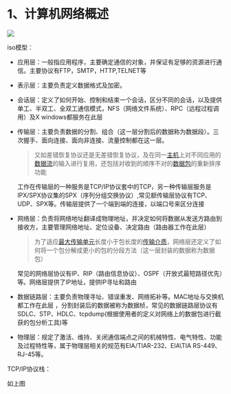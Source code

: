 # 1、计算机网络概述

![](D:\Typora-workspaces\workspaces\images\1330623-20181111094255969-906399626.png)

iso模型：

- 应用层：一般指应用程序，主要确定通信的对象，并保证有足够的资源进行通信。主要协议有FTP，SMTP，HTTP,TELNET等

- 表示层：主要负责定义数据格式及加密。

- 会话层：定义了如何开始、控制和结束一个会话，区分不同的会话，以及提供单工、半双工、全双工通信模式，NFS（网络文件系统）、RPC（远程过程调用）及X windows都服务在此层

- 传输层：主要负责数据的分割、组合（这一层分割后的数据称为数据段）。三次握手、面向连接、面向非连接、流量控制都在这一层。

    > 又如差错恢复协议还是无差错恢复协议，及在同一[主机](https://baike.baidu.com/item/主机)上对不同应用的[数据流](https://baike.baidu.com/item/数据流)的输入进行复用，还包括对收到的顺序不对的[数据包](https://baike.baidu.com/item/数据包)的重新排序功能

    工作在传输层的一种服务是TCP/IP协议套中的TCP，另一种传输层服务是IPX/SPX协议集的SPX（序列分组交换协议）,常见额传输层协议有TCP、UDP、SPX等。传输层提供了一个端到端的连接，以端口号来区分连接

- 网络层：负责将网络地址翻译成物理地址，并决定如何将数据从发送方路由到接收方，主要管理网络地址、定位设备、决定路由（路由器工作在此层）

    > 为了适应[最大传输单元](https://baike.baidu.com/item/最大传输单元)长度小于包长度的[传输介质](https://baike.baidu.com/item/传输介质)，网络层还定义了如何将一个包分解成更小的包的分段方法（这一层封装的数据称为数据包）

    常见的网络层协议有IP、RIP（路由信息协议）、OSPF（开放式最短路径优先）等。网络层提供了IP地址，提供IP寻址和路由

- 数据链路层：主要负责物理寻址、错误重发、网络拓补等。MAC地址与交换机都工作在此层 ，分割封装后的数据被称为数据桢，常见的数据链路层协议有SDLC、STP、HDLC、tcpdump(根据使用者的定义对网络上的数据包进行截获的包分析工具)等

- 物理层：规定了激活、维持、关闭通信端点之间的机械特性、电气特性、功能及过程特性等，属于物理层相关的规范有EIA/TIAR-232、EIA\TIA RS-449、RJ-45等。

TCP/IP协议栈：

如上图
